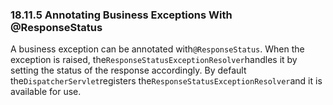 ### 18.11.5 Annotating Business Exceptions With @ResponseStatus

A business exception can be annotated with`@ResponseStatus`. When the exception is raised, the`ResponseStatusExceptionResolver`handles it by setting the status of the response accordingly. By default the`DispatcherServlet`registers the`ResponseStatusExceptionResolver`and it is available for use.

